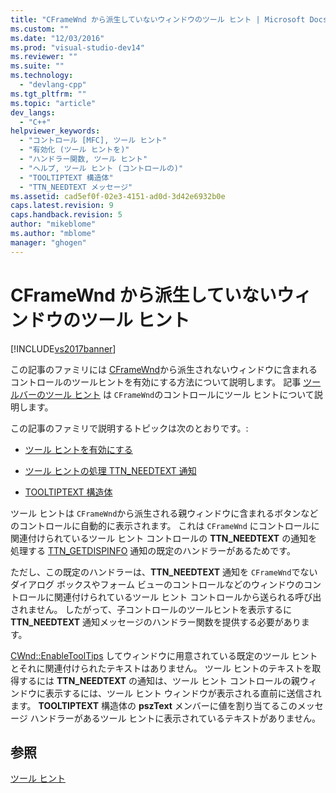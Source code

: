 ```yaml
---
title: "CFrameWnd から派生していないウィンドウのツール ヒント | Microsoft Docs"
ms.custom: ""
ms.date: "12/03/2016"
ms.prod: "visual-studio-dev14"
ms.reviewer: ""
ms.suite: ""
ms.technology: 
  - "devlang-cpp"
ms.tgt_pltfrm: ""
ms.topic: "article"
dev_langs: 
  - "C++"
helpviewer_keywords: 
  - "コントロール [MFC], ツール ヒント"
  - "有効化 (ツール ヒントを)"
  - "ハンドラー関数, ツール ヒント"
  - "ヘルプ, ツール ヒント (コントロールの)"
  - "TOOLTIPTEXT 構造体"
  - "TTN_NEEDTEXT メッセージ"
ms.assetid: cad5ef0f-02e3-4151-ad0d-3d42e6932b0e
caps.latest.revision: 9
caps.handback.revision: 5
author: "mikeblome"
ms.author: "mblome"
manager: "ghogen"
---
```

# CFrameWnd から派生していないウィンドウのツール ヒント
[!INCLUDE[vs2017banner](../assembler/inline/includes/vs2017banner.md)]

この記事のファミリには [CFrameWnd](../mfc/reference/cframewnd-class.md)から派生されないウィンドウに含まれるコントロールのツールヒントを有効にする方法について説明します。  記事 [ツールバーのツール ヒント](../Topic/Toolbar%20Tool%20Tips.md) は `CFrameWnd`のコントロールにツール ヒントについて説明します。  
  
 この記事のファミリで説明するトピックは次のとおりです。:  
  
-   [ツール ヒントを有効にする](../mfc/enabling-tool-tips.md)  
  
-   [ツール ヒントの処理 TTN\_NEEDTEXT 通知](../Topic/Handling%20TTN_NEEDTEXT%20Notification%20for%20Tool%20Tips.md)  
  
-   [TOOLTIPTEXT 構造体](../mfc/tooltiptext-structure.md)  
  
 ツール ヒントは `CFrameWnd`から派生される親ウィンドウに含まれるボタンなどのコントロールに自動的に表示されます。  これは `CFrameWnd` にコントロールに関連付けられているツール ヒント コントロールの **TTN\_NEEDTEXT** の通知を処理する [TTN\_GETDISPINFO](http://msdn.microsoft.com/library/windows/desktop/bb760269) 通知の既定のハンドラーがあるためです。  
  
 ただし、この既定のハンドラーは、**TTN\_NEEDTEXT** 通知を `CFrameWnd`でないダイアログ ボックスやフォーム ビューのコントロールなどのウィンドウのコントロールに関連付けられているツール ヒント コントロールから送られる呼び出されません。  したがって、子コントロールのツールヒントを表示するに **TTN\_NEEDTEXT** 通知メッセージのハンドラー関数を提供する必要があります。  
  
 [CWnd::EnableToolTips](../Topic/CWnd::EnableToolTips.md) してウィンドウに用意されている既定のツール ヒントとそれに関連付けられたテキストはありません。  ツール ヒントのテキストを取得するには **TTN\_NEEDTEXT** の通知は、ツール ヒント コントロールの親ウィンドウに表示するには、ツール ヒント ウィンドウが表示される直前に送信されます。  **TOOLTIPTEXT** 構造体の **pszText** メンバーに値を割り当てるこのメッセージ ハンドラーがあるツール ヒントに表示されているテキストがありません。  
  
## 参照  
 [ツール ヒント](../mfc/tool-tips.md)